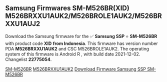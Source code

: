 <h2>Samsung Firmwares SM-M526BR(XID) M526BRXXU1AUK2/M526BROLE1AUK2/M526BRXXU1AUJ2</h2>
Download the Samsung firmware for the ✅ <strong>Samsung SSP </strong> ⭐ <strong>SM-M526BR</strong> with product code <strong>XID</strong> <strong> from Indonesia</strong>. This firmware has version number PDA <strong>M526BRXXU1AUK2</strong> and CSC M526BROLE1AUK2. The operating system of this firmware is Android R , with build date 2021-12-02. Changelist <strong>22775054</strong>.


[SM-M526BR](https://samfirm.shop/samsung/model/SM-M526BR)
[M526BRXXU1AUK2](https://samfirm.shop/samsung/pda/M526BRXXU1AUK2)
[Download Firmware Samsung SSP SM-M526BR](https://samfirm.shop/samsung/firmware/479631)
